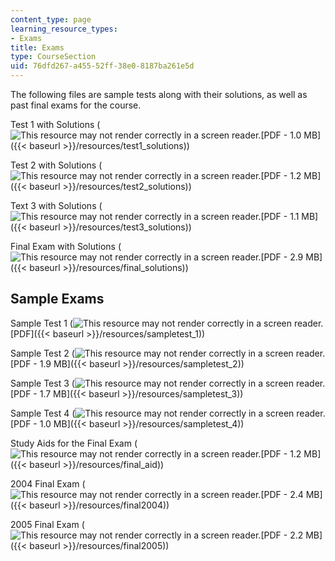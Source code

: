 ```yaml
---
content_type: page
learning_resource_types:
- Exams
title: Exams
type: CourseSection
uid: 76dfd267-a455-52ff-38e0-8187ba261e5d
---
```


The following files are sample tests along with their solutions, as well as past final exams for the course.

Test 1 with Solutions (![This resource may not render correctly in a screen reader.](/images/inacessible.gif)[PDF - 1.0 MB]({{< baseurl >}}/resources/test1_solutions))

Test 2 with Solutions (![This resource may not render correctly in a screen reader.](/images/inacessible.gif)[PDF - 1.2 MB]({{< baseurl >}}/resources/test2_solutions))

Text 3 with Solutions (![This resource may not render correctly in a screen reader.](/images/inacessible.gif)[PDF - 1.1 MB]({{< baseurl >}}/resources/test3_solutions))

Final Exam with Solutions (![This resource may not render correctly in a screen reader.](/images/inacessible.gif)[PDF - 2.9 MB]({{< baseurl >}}/resources/final_solutions))

Sample Exams
------------

Sample Test 1 (![This resource may not render correctly in a screen reader.](/images/inacessible.gif)[PDF]({{< baseurl >}}/resources/sampletest_1))

Sample Test 2 (![This resource may not render correctly in a screen reader.](/images/inacessible.gif)[PDF - 1.9 MB]({{< baseurl >}}/resources/sampletest_2))

Sample Test 3 (![This resource may not render correctly in a screen reader.](/images/inacessible.gif)[PDF - 1.7 MB]({{< baseurl >}}/resources/sampletest_3))

Sample Test 4 (![This resource may not render correctly in a screen reader.](/images/inacessible.gif)[PDF - 1.0 MB]({{< baseurl >}}/resources/sampletest_4))

Study Aids for the Final Exam (![This resource may not render correctly in a screen reader.](/images/inacessible.gif)[PDF - 1.2 MB]({{< baseurl >}}/resources/final_aid))

2004 Final Exam (![This resource may not render correctly in a screen reader.](/images/inacessible.gif)[PDF - 2.4 MB]({{< baseurl >}}/resources/final2004))

2005 Final Exam (![This resource may not render correctly in a screen reader.](/images/inacessible.gif)[PDF - 2.2 MB]({{< baseurl >}}/resources/final2005))